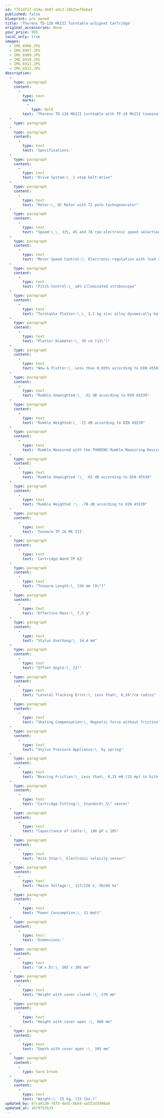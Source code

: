 ```yaml
---
id: f751df2f-d19a-4b97-a9c2-28b25ef9eba3
published: false
blueprint: pre_owned
title: 'Thorens TD-126 MkIII Turntable w/Signet Cartridge'
original_accessories: None
your_price: 995
local_only: true
images:
  - IMG_6906.JPG
  - IMG_6907.JPG
  - IMG_6909.JPG
  - IMG_6910.JPG
  - IMG_6911.JPG
  - IMG_6912.JPG
description:
  -
    type: paragraph
    content:
      -
        type: text
        marks:
          -
            type: bold
        text: 'Thorens TD-126 MkIII turntable with TP-16 MkIII tonearm and Signet cartridge. Table is in excellent physical and functional condition - a prime specimen of a classic design. We have no box and packing, so sale needs to be a local pick-up. You will not find a better example of this well regarded model.'
  -
    type: paragraph
  -
    type: paragraph
    content:
      -
        type: text
        text: 'Specifications:'
  -
    type: paragraph
    content:
      -
        type: text
        text: "Drive System:\_ 1 step belt-drive"
  -
    type: paragraph
    content:
      -
        type: text
        text: "Motor:\_ DC Motor with 72 pole tachogenerator"
  -
    type: paragraph
    content:
      -
        type: text
        text: "Speed:\_\_ 33⅓, 45 and 78 rpm electronic speed selection"
  -
    type: paragraph
    content:
      -
        type: text
        text: "Motor Speed Control:\_ Electronic regulation with load correcting automatic pitch control"
  -
    type: paragraph
    content:
      -
        type: text
        text: "Pitch Control:\_ ±6% illuminated stroboscope"
  -
    type: paragraph
    content:
      -
        type: text
        text: "Turntable Platter:\_\_ 3,2 kg zinc alloy dynamically balanced"
  -
    type: paragraph
    content:
      -
        type: text
        text: "Platter Diameter:\_ 30 cm (12\")"
  -
    type: paragraph
    content:
      -
        type: text
        text: "Wow & Flutter:\_ Less than 0,035% according to DIN 45507"
  -
    type: paragraph
    content:
      -
        type: text
        text: "Rumble Unweighted:\_ -52 dB according to DIN 45539"
  -
    type: paragraph
    content:
      -
        type: text
        text: "Rumble Weighted:\_ -72 dB according to DIN 45539"
  -
    type: paragraph
    content:
      -
        type: text
        text: 'Rumble Measured with the THORENS Rumble Measuring Device:'
  -
    type: paragraph
    content:
      -
        type: text
        text: "Rumble Unweighted :\_ -65 dB according to DIN 45539"
  -
    type: paragraph
    content:
      -
        type: text
        text: "Rumble Weighted :\_ -78 dB according to DIN 45539"
  -
    type: paragraph
    content:
      -
        type: text
        text: 'Tonearm TP 16 Mk III'
  -
    type: paragraph
    content:
      -
        type: text
        text: 'Cartridge Wand TP 63'
  -
    type: paragraph
    content:
      -
        type: text
        text: "Tonearm Length:\_ 230 mm (9\")"
  -
    type: paragraph
    content:
      -
        type: text
        text: "Effective Mass:\_ 7,5 g"
  -
    type: paragraph
    content:
      -
        type: text
        text: "Stylus Overhang:\_ 14,4 mm"
  -
    type: paragraph
    content:
      -
        type: text
        text: "Offset Angle:\_ 22⁰"
  -
    type: paragraph
    content:
      -
        type: text
        text: "Lateral Tracking Error:\_ Less than\_ 0,18⁰/cm radius"
  -
    type: paragraph
    content:
      -
        type: text
        text: "Skating Compensation:\_ Magnetic force without friction"
  -
    type: paragraph
    content:
      -
        type: text
        text: "Stylus Pressure Appliance:\_ by spring"
  -
    type: paragraph
    content:
      -
        type: text
        text: "Bearing Friction:\_ Less than\_ 0,15 mN (15 mp) in bith planes"
  -
    type: paragraph
    content:
      -
        type: text
        text: "Cartridge Fitting:\_ Standard\_½\" center"
  -
    type: paragraph
    content:
      -
        type: text
        text: "Capacitance of Cable:\_ 190 pF ± 10%"
  -
    type: paragraph
    content:
      -
        type: text
        text: "Auto Stop:\_ Electronic velocity sensor"
  -
    type: paragraph
    content:
      -
        type: text
        text: "Mains Voltage:\_ 117/220 V, 50/60 Hz"
  -
    type: paragraph
    content:
      -
        type: text
        text: "Power Consumption:\_ 11 Watt"
  -
    type: paragraph
    content:
      -
        type: text
        text: 'Dimensions:'
  -
    type: paragraph
    content:
      -
        type: text
        text: "(W x D):\_ 505 x 395 mm"
  -
    type: paragraph
    content:
      -
        type: text
        text: "Height with cover closed :\_ 170 mm"
  -
    type: paragraph
    content:
      -
        type: text
        text: "Height with cover open :\_ 460 mm"
  -
    type: paragraph
    content:
      -
        type: text
        text: "Depth with cover open :\_ 395 mm"
  -
    type: paragraph
    content:
      -
        type: hard_break
  -
    type: paragraph
    content:
      -
        type: text
        text: "Weight:\_ 15 kg, (33 lbs.)"
updated_by: 87ca4130-78f3-4ed1-8b64-aa552d3d08a8
updated_at: 1679753533
---
```

